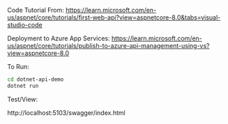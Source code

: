 ﻿Code Tutorial From:
https://learn.microsoft.com/en-us/aspnet/core/tutorials/first-web-api?view=aspnetcore-8.0&tabs=visual-studio-code

Deployment to Azure App Services:
https://learn.microsoft.com/en-us/aspnet/core/tutorials/publish-to-azure-api-management-using-vs?view=aspnetcore-8.0

To Run:
```sh
cd dotnet-api-demo
dotnet run
```

Test/View:

http://localhost:5103/swagger/index.html